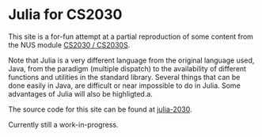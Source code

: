 
# Julia for CS2030

This site is a for-fun attempt at a partial reproduction of some content from the NUS module
[CS2030 / CS2030S](https://nus-cs2030-2021-s3.github.io/notes/).

Note that Julia is a very different language from the original language used, Java, from the paradigm
(multiple dispatch) to the availability of different functions and utilities in the standard library.
Several things that can be done easily in Java, are difficult or near impossible to do in Julia. Some
advantages of Julia will also be highligted.a.

The source code for this site can be found at [julia-2030](https://enziokam.github.io/julia-2030/).

Currently still a work-in-progress.
